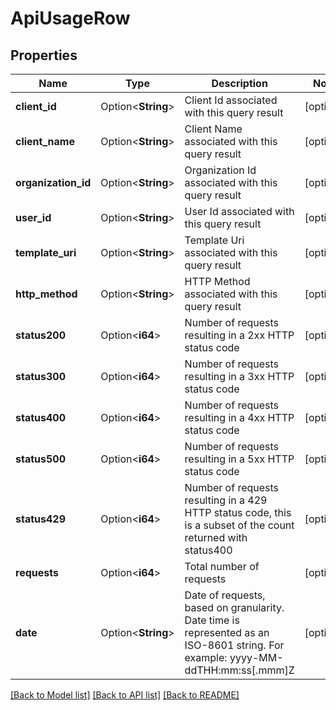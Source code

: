 # ApiUsageRow

## Properties

Name | Type | Description | Notes
------------ | ------------- | ------------- | -------------
**client_id** | Option<**String**> | Client Id associated with this query result | [optional]
**client_name** | Option<**String**> | Client Name associated with this query result | [optional]
**organization_id** | Option<**String**> | Organization Id associated with this query result | [optional]
**user_id** | Option<**String**> | User Id associated with this query result | [optional]
**template_uri** | Option<**String**> | Template Uri associated with this query result | [optional]
**http_method** | Option<**String**> | HTTP Method associated with this query result | [optional]
**status200** | Option<**i64**> | Number of requests resulting in a 2xx HTTP status code | [optional]
**status300** | Option<**i64**> | Number of requests resulting in a 3xx HTTP status code | [optional]
**status400** | Option<**i64**> | Number of requests resulting in a 4xx HTTP status code | [optional]
**status500** | Option<**i64**> | Number of requests resulting in a 5xx HTTP status code | [optional]
**status429** | Option<**i64**> | Number of requests resulting in a 429 HTTP status code, this is a subset of the count returned with status400 | [optional]
**requests** | Option<**i64**> | Total number of requests | [optional]
**date** | Option<**String**> | Date of requests, based on granularity. Date time is represented as an ISO-8601 string. For example: yyyy-MM-ddTHH:mm:ss[.mmm]Z | [optional]

[[Back to Model list]](../README.md#documentation-for-models) [[Back to API list]](../README.md#documentation-for-api-endpoints) [[Back to README]](../README.md)


